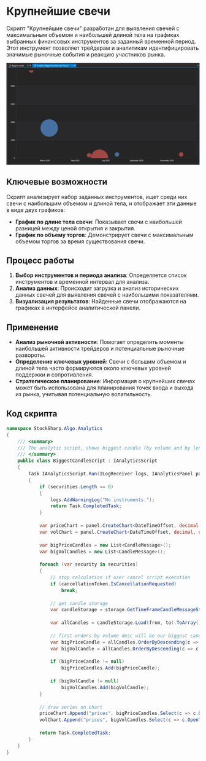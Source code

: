 # Крупнейшие свечи

Скрипт "Крупнейшие свечи" разработан для выявления свечей с максимальным объемом и наибольшей длиной тела на графиках выбранных финансовых инструментов за заданный временной период. Этот инструмент позволяет трейдерам и аналитикам идентифицировать значимые рыночные события и реакцию участников рынка.

![hydra_analitics_big_candle](../../../../images/hydra_analitics_big_candle.png)

## Ключевые возможности

Скрипт анализирует набор заданных инструментов, ищет среди них свечи с наибольшим объемом и длиной тела, и отображает эти данные в виде двух графиков:

- **График по длине тела свечи**: Показывает свечи с наибольшей разницей между ценой открытия и закрытия.
- **График по объему торгов**: Демонстрирует свечи с максимальным объемом торгов за время существования свечи.

## Процесс работы

1. **Выбор инструментов и периода анализа**: Определяется список инструментов и временной интервал для анализа.
2. **Анализ данных**: Происходит загрузка и анализ исторических данных свечей для выявления свечей с наибольшими показателями.
3. **Визуализация результатов**: Найденные свечи отображаются на графиках в интерфейсе аналитической панели.

## Применение

- **Анализ рыночной активности**: Помогает определить моменты наибольшей активности трейдеров и потенциальные рыночные развороты.
- **Определение ключевых уровней**: Свечи с большим объемом и длиной тела часто формируются около ключевых уровней поддержки и сопротивления.
- **Стратегическое планирование**: Информация о крупнейших свечах может быть использована для планирования точек входа и выхода из рынка, учитывая потенциальную волатильность.

## Код скрипта

```cs
namespace StockSharp.Algo.Analytics
{
	/// <summary>
	/// The analytic script, shows biggest candle (by volume and by length) for specified securities.
	/// </summary>
	public class BiggestCandleScript : IAnalyticsScript
	{
		Task IAnalyticsScript.Run(ILogReceiver logs, IAnalyticsPanel panel, SecurityId[] securities, DateTime from, DateTime to, IStorageRegistry storage, IMarketDataDrive drive, StorageFormats format, TimeSpan timeFrame, CancellationToken cancellationToken)
		{
			if (securities.Length == 0)
			{
				logs.AddWarningLog("No instruments.");
				return Task.CompletedTask;
			}

			var priceChart = panel.CreateChart<DateTimeOffset, decimal, decimal>();
			var volChart = panel.CreateChart<DateTimeOffset, decimal, decimal>();

			var bigPriceCandles = new List<CandleMessage>();
			var bigVolCandles = new List<CandleMessage>();

			foreach (var security in securities)
			{
				// stop calculation if user cancel script execution
				if (cancellationToken.IsCancellationRequested)
					break;

				// get candle storage
				var candleStorage = storage.GetTimeFrameCandleMessageStorage(security, timeFrame, drive, format);

				var allCandles = candleStorage.Load(from, to).ToArray();

				// first orders by volume desc will be our biggest candle
				var bigPriceCandle = allCandles.OrderByDescending(c => c.GetLength()).FirstOrDefault();
				var bigVolCandle = allCandles.OrderByDescending(c => c.TotalVolume).FirstOrDefault();

				if (bigPriceCandle != null)
					bigPriceCandles.Add(bigPriceCandle);

				if (bigVolCandle != null)
					bigVolCandles.Add(bigVolCandle);
			}

			// draw series on chart
			priceChart.Append("prices", bigPriceCandles.Select(c => c.OpenTime), bigPriceCandles.Select(c => c.GetMiddlePrice(null)), bigPriceCandles.Select(c => c.GetLength()));
			volChart.Append("prices", bigVolCandles.Select(c => c.OpenTime), bigPriceCandles.Select(c => c.GetMiddlePrice(null)), bigVolCandles.Select(c => c.TotalVolume));

			return Task.CompletedTask;
		}
	}
}
```